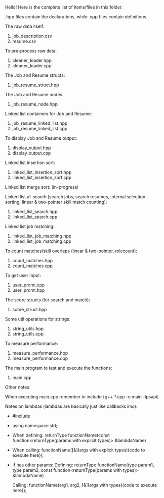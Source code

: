 Hello! Here is the complete list of items/files in this folder.

.hpp files contain the declarations, while .cpp files contain definitions.

The raw data itself:
1. job_description.csv
2. resume.csv

To pre-process raw data:
1. cleaner_loader.hpp
2. cleaner_loader.cpp

The Job and Resume structs:
1. job_resume_struct.hpp

The Job and Resume nodes:
1. job_resume_node.hpp

Linked list containers for Job and Resume:
1. job_resume_linked_list.hpp
2. job_resume_linked_list.cpp

To display Job and Resume output:
1. display_output.hpp
2. display_output.cpp

Linked list insertion sort:
1. linked_list_insertion_sort.hpp
2. linked_list_insertion_sort.cpp

Linked list merge sort: (in-progress)

Linked list all search (search jobs, search resumes, internal selection sorting, linear & two-pointer skill match counting):
1. linked_list_search.hpp
2. linked_list_search.cpp

Linked list job matching:
1. linked_list_job_matching.hpp
2. linked_list_job_matching.cpp

To count matches/skill overlaps (linear & two-pointer, rolecount):
1. count_matches.hpp
2. count_matches.cpp

To get user input:
1. user_promt.cpp
2. user_promt.hpp

The score structs (for search and match);
1. score_struct.hpp

Some util operations for strings:
1. string_utils.hpp
2. string_utils.cpp

To measure performance:
1. measure_performance.hpp
2. measure_performance.cpp

The main program to test and execute the functions:
1. main.cpp



Other notes:

When executing main.cpp remember to include {g++ *.cpp -o main -lpsapi}

Notes on lambdas (lambdas are basically just like callbacks imo):
- #include <functional>
- using namespace std;

- When defining:
    returnType functionName(const function<returnType(params with explicit types)> &lambdaName)
    <!-- const function<> func restricts modification -->
    <!-- function<> &func uses reference to the original function object instead of creating a copy -->
    <!-- So: const function<> &func restricts copy and modification -->

- When calling:
    functionName([&](args with explicit types){code to execute here});
    <!-- [&] is to refer to the variables in the scope outside of the lamba -->

- If has other params: 
    Defining: 
    returnType functionName(type param1, type param2, const function<returnType(params with types)> &lambdaName)

    Calling: functionName(arg1, arg2, [&](args with types){code to execute here});
